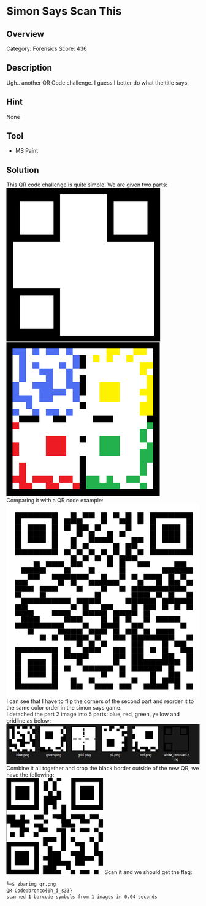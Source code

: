 # Simon Says Scan This #
 
## Overview ##
 
Category: Forensics
Score: 436
 
## Description ##
 
Ugh.. another QR Code challenge. I guess I better do what the title says.

## Hint ##

None

## Tool ##
- MS Paint

## Solution ##
This QR code challenge is quite simple. We are given two parts:  
![P1](image/og/qr_code_p1.png)    
![P2](image/og/qr_code_p2.png)  
Comparing it with a QR code example:  
![example](image/og/scanme.png)  
I can see that I have to flip the corners of the second part and reorder it to the same color order in the simon says game.   
I detached the part 2 image into 5 parts: blue, red, green, yellow and gridline as below:  
![Parts](image/og/shot.png)  
Combine it all together and crop the black border outside of the new QR, we have the following:  
<img src="image/og/qr.png" style="width:50%;">
Scan it and we should get the flag:  
```bash
└─$ zbarimg qr.png
QR-Code:bronco{0h_i_s33}
scanned 1 barcode symbols from 1 images in 0.04 seconds
```








